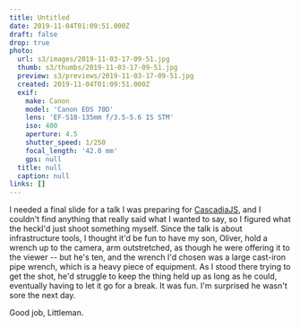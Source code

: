 ```yaml
---
title: Untitled
date: 2019-11-04T01:09:51.000Z
draft: false
drop: true
photo:
  url: s3/images/2019-11-03-17-09-51.jpg
  thumb: s3/thumbs/2019-11-03-17-09-51.jpg
  preview: s3/previews/2019-11-03-17-09-51.jpg
  created: 2019-11-04T01:09:51.000Z
  exif:
    make: Canon
    model: 'Canon EOS 70D'
    lens: 'EF-S18-135mm f/3.5-5.6 IS STM'
    iso: 400
    aperture: 4.5
    shutter_speed: 1/250
    focal_length: '42.0 mm'
    gps: null
  title: null
  caption: null
links: []
---
```


I needed a final slide for a talk I was preparing for [CascadiaJS](https://2019.cascadiajs.com/), and I couldn't find anything that really said what I wanted to say, so I figured what the heckI'd just shoot something myself. Since the talk is about infrastructure tools, I thought it'd be fun to have my son, Oliver, hold a wrench up to the camera, arm outstretched, as though he were offering it to the viewer -- but he's ten, and the wrench I'd chosen was a large cast-iron pipe wrench, which is a heavy piece of equipment. As I stood there trying to get the shot, he'd struggle to keep the thing held up as long as he could, eventually having to let it go for a break. It was fun. I'm surprised he wasn't sore the next day.

Good job, Littleman.
